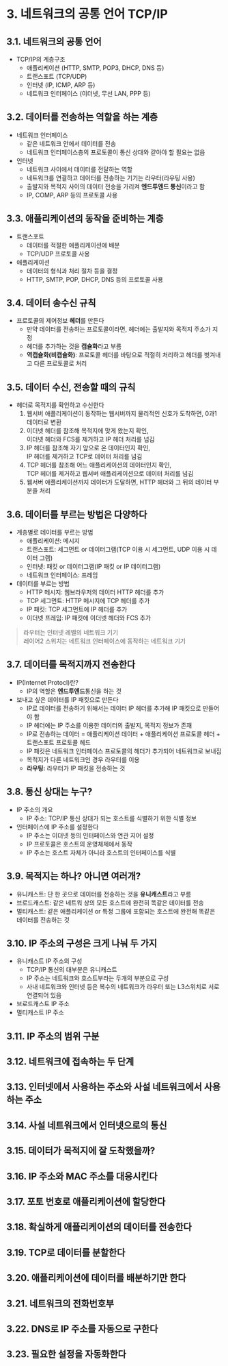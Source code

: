 # 3. 네트워크의 공통 언어 TCP/IP

## 3.1. 네트워크의 공통 언어
- TCP/IP의 계층구조
	- 애플리케이션 (HTTP, SMTP, POP3, DHCP, DNS 등)
	- 트랜스포트 (TCP/UDP)
	- 인터넷 (IP, ICMP, ARP 등)
	- 네트워크 인터페이스 (이더넷, 무선 LAN, PPP 등)

## 3.2. 데이터를 전송하는 역할을 하는 계층
- 네트워크 인터페이스
	- 같은 네트워크 안에서 데이터를 전송
	- 네트워크 인터페이스층의 프로토콜이 통신 상대와 같아야 할 필요는 없음
- 인터넷
	- 네트워크 사이에서 데이터를 전달하는 역할
	- 네트워크를 연결하고 데이터를 전송하는 기기는 라우터(라우팅 사용)
	- 출발지와 목적지 사이의 데이터 전송을 가리켜 **엔드투엔드 통신**이라고 함
	- IP, COMP, ARP 등의 프로토콜 사용

## 3.3. 애플리케이션의 동작을 준비하는 계층
- 트랜스포트
	- 데이터를 적절한 애플리케이션에 배분
	- TCP/UDP 프로토콜 사용
- 애플리케이션
	- 데이터의 형식과 처리 절차 등을 결정
 	- HTTP, SMTP, POP, DHCP, DNS 등의 프로토콜 사용

## 3.4. 데이터 송수신 규칙
- 프로토콜의 제어정보 **헤더**를 만든다
	- 만약 데이터를 전송하는 프로토콜이라면, 헤더에는 출발지와 목적지 주소가 지정
	- 헤더를 추가하는 것을 **캡슐화**라고 부름
	- **역캡슐화(비캡슐화)**: 프로토콜 헤더를 바탕으로 적절히 처리하고 헤더를 벗겨내고 다른 프로토콜로 처리

## 3.5. 데이터 수신, 전송할 때의 규칙
- 헤더로 목적지를 확인하고 수신한다
	1. 웹서버 애플리케이션이 동작하는 웹서버까지 물리적인 신호가 도착하면, 0과1 데이터로 변환
	2. 이더넷 헤더를 참조해 목적지에 맞게 왔는지 확인,  
		이더넷 헤더와 FCS를 제거하고 IP 헤더 처리를 넘김
	4. IP 헤더를 참조해 자기 앞으로 온 데이터인지 확인,  
		IP 헤더를 제거하고 TCP로 데이터 처리를 넘김
	5. TCP 헤더를 참조해 어느 애플리케이션의 데이터인지 확인,  
		TCP 헤더를 제거하고 웹서버 애플리케이션으로 데이터 처리를 넘김
	6. 웹서버 애플리케이션까지 데이터가 도달하면, HTTP 헤더와 그 뒤의 데이터 부분을 처리

## 3.6. 데이터를 부르는 방법은 다양하다
- 계층별로 데이터를 부르는 방법
	- 애플리케이션: 메시지
	- 트랜스포트: 세그먼트 or 데이터그램(TCP 이용 시 세그먼트, UDP 이용 시 데이터 그램)
	- 인터넷: 패킷 or 데이터그램(IP 패킷 or IP 데이터그램)
	- 네트워크 인터페이스: 프레임
- 데이터를 부르는 방법
	- HTTP 메시지: 웹브라우저의 데이터 HTTP 헤더를 추가
	- TCP 세그먼트: HTTP 메시지에 TCP 헤더를 추가
	- IP 패킷: TCP 세그먼트에 IP 헤더를 추가
	- 이더넷 프레임: IP 패킷에 이더넷 헤더와 FCS 추가
> 라우터는 인터넷 레벨의 네트워크 기기  
레이어2 스위치는 네트워크 인터페이스에 동작하는 네트워크 기기

## 3.7. 데이터를 목적지까지 전송한다
- IP(Internet Protocl)란?
	- IP의 역할은 **엔드투엔드**통신을 하는 것
- 보내고 싶은 데이터를 IP 패킷으로 만든다
	- IP로 데이터를 전송하기 위해서는 데이터 IP 헤더를 추가해 IP 패킷으로 만들어야 함
	- IP 헤더에는 IP 주소를 이용한 데이터의 출발지, 목적지 정보가 존재
	- IP로 전송하는 데이터 = 애플리케이션 데이터 + 애플리케이션 프로토콜 헤더 + 트랜스포트 프로토콜 헤드
	- IP 패킷은  네트워크 인터페이스 프로토콜의 헤더가 추가되어 네트워크로 보내짐
	- 목적지가 다른 네트워크인 경우 라우터를 이용
	- **라우팅:** 라우터가 IP 패킷을 전송하는 것

## 3.8. 통신 상대는 누구?
- IP 주소의 개요
	- IP 주소: TCP/IP 통신 상대가 되는 호스트를 식별하기 위한 식별 정보
- 인터페이스에 IP 주소를 설정한다
	- IP 주소는 이더넷 등의 인터페이스와 연관 지어 설정
	- IP 프로토콜은 호스트의 운영체제에서 동작
	- IP 주소는 호스트 자체가 아니라 호스트의 인터페이스를 식별

## 3.9. 목적지는 하나? 아니면 여러개?
- 유니캐스트: 단 한 곳으로 데이터를 전송하는 것을 **유니캐스트**라고 부름
- 브로드캐스트: 같은 네트워 상의 모든 호스트에 완전히 똑같은 데이터를 전송
- 멀티캐스트: 같은 애플리케이션 or 특정 그룹에 포함되는 호스트에 완전해 똑같은 데이터를 전송하는 것

## 3.10. IP 주소의 구성은 크게 나눠 두 가지
- 유니캐스트 IP 주소의 구성
	- TCP/IP 통신의 대부분은 유니캐스트
	- IP 주소는 네트워크와 호스트부라는 두개의 부분으로 구성
	- 사내 네트워크와 인터넷 등은 복수의 네트워크가 라우터 또는 L3스위치로 서로 연결되어 있음
- 브로드캐스트 IP 주소
- 멀티캐스트 IP 주소

## 3.11. IP 주소의 범위 구분

## 3.12. 네트워크에 접속하는 두 단계

## 3.13. 인터넷에서 사용하는 주소와 사설 네트워크에서 사용하는 주소

## 3.14. 사설 네트워크에서 인터넷으로의 통신

## 3.15. 데이터가 목적지에 잘 도착했을까?

## 3.16. IP 주소와 MAC 주소를 대응시킨다

## 3.17. 포토 번호로 애플리케이션에 할당한다

## 3.18. 확실하게 애플리케이션의 데이터를 전송한다

## 3.19. TCP로 데이터를 분할한다

## 3.20. 애플리케이션에 데이터를 배분하기만 한다

## 3.21. 네트워크의 전화번호부

## 3.22. DNS로 IP 주소를 자동으로 구한다

## 3.23. 필요한 설정을 자동화한다
